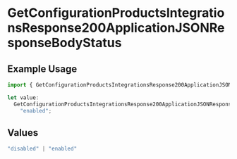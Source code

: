 # GetConfigurationProductsIntegrationsResponse200ApplicationJSONResponseBodyStatus

## Example Usage

```typescript
import { GetConfigurationProductsIntegrationsResponse200ApplicationJSONResponseBodyStatus } from "@vercel/sdk/models/getconfigurationproductsop.js";

let value:
  GetConfigurationProductsIntegrationsResponse200ApplicationJSONResponseBodyStatus =
    "enabled";
```

## Values

```typescript
"disabled" | "enabled"
```